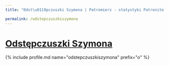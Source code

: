 ```yaml
---
title: "Odst\u0119pczuszki Szymona | Patromierz - statystyki Patronite.pl"

permalink: /odstepczuszkiszymona
---
```


# [Odstępczuszki Szymona](https://patronite.pl/odstepczuszkiszymona)

{% include profile.md name="odstepczuszkiszymona" prefix="o" %}
